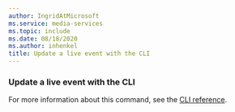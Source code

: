 ```yaml
---
author: IngridAtMicrosoft
ms.service: media-services
ms.topic: include
ms.date: 08/18/2020
ms.author: inhenkel
title: Update a live event with the CLI
---
```


### Update a live event with the CLI

For more information about this command, see the [CLI reference](/cli/azure/ams/live-event?view=azure-cli-latest&preserve-view=true#az-ams-live-event-update).
